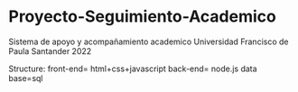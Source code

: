# Proyecto-Seguimiento-Academico

Sistema de apoyo y acompañamiento academico 
Universidad Francisco de Paula Santander
2022

Structure:
front-end= html+css+javascript
back-end= node.js
data base=sql
